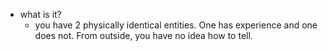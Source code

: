   * what is it?
    * you have 2 physically identical entities. One has experience and one does not. From outside, you have no idea how to tell. 
